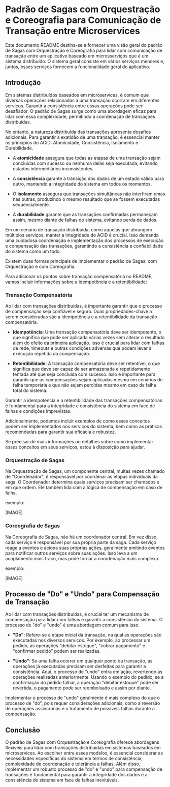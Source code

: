 # Padrão de Sagas com Orquestração e Coreografia para Comunicação de Transação entre Microservices

Este documento README destina-se a fornecer uma visão geral do padrão de Sagas com Orquestração e Coreografia para lidar com comunicação de transação entre um aplicativo baseado em microsserviços que é um sistema distribuído. O sistema geral consiste em vários serviços menores e, juntos, esses serviços fornecem a funcionalidade geral do aplicativo.

## Introdução

Em sistemas distribuídos baseados em microservices, é comum que diversas operações relacionadas a uma transação ocorram em diferentes serviços. Garantir a consistência entre essas operações pode ser desafiador. O padrão de Sagas surge como uma abordagem eficaz para lidar com essa complexidade, permitindo a coordenação de transações distribuídas.

No entanto, a natureza distribuída das transações apresenta desafios adicionais. Para garantir a exatidão de uma transação, é essencial manter os princípios do ACID: Atomicidade, Consistência, Isolamento e Durabilidade. 

- A **atomicidade** assegura que todas as etapas de uma transação sejam concluídas com sucesso ou nenhuma delas seja executada, evitando estados intermediários inconsistentes.

- A **consistência** garante a transição dos dados de um estado válido para outro, mantendo a integridade do sistema em todos os momentos.

- O **isolamento** assegura que transações simultâneas não interfiram umas nas outras, produzindo o mesmo resultado que se fossem executadas sequencialmente.

- A **durabilidade** garante que as transações confirmadas permaneçam assim, mesmo diante de falhas do sistema, evitando perda de dados.

Em um cenário de transação distribuída, como aquelas que abrangem múltiplos serviços, manter a integridade do ACID é crucial. Isso demanda uma cuidadosa coordenação e implementação dos processos de execução e compensação das transações, garantindo a consistência e confiabilidade do sistema como um todo.

Existem duas formas principais de implementar o padrão de Sagas: com Orquestração e com Coreografia.

Para adicionar os pontos sobre transação compensatória no README, vamos incluir informações sobre a idempotência e a retentibilidade:

### Transação Compensatória

Ao lidar com transações distribuídas, é importante garantir que o processo de compensação seja confiável e seguro. Duas propriedades-chave a serem consideradas são a idempotência e a retentibilidade da transação compensatória.

- **Idempotência**: Uma transação compensatória deve ser idempotente, o que significa que pode ser aplicada várias vezes sem alterar o resultado além do efeito da primeira aplicação. Isso é crucial para lidar com falhas de rede, timeouts e outras condições adversas que podem levar à execução repetida da compensação.

- **Retentibilidade**: A transação compensatória deve ser retentível, o que significa que deve ser capaz de ser armazenada e repetidamente tentada até que seja concluída com sucesso. Isso é importante para garantir que as compensações sejam aplicadas mesmo em cenários de falha temporária e que não sejam perdidas mesmo em caso de falha total do sistema.

Garantir a idempotência e a retentibilidade das transações compensatórias é fundamental para a integridade e consistência do sistema em face de falhas e condições imprevistas.

Adicionalmente, podemos incluir exemplos de como esses conceitos podem ser implementados nos serviços do sistema, bem como as práticas recomendadas para garantir sua eficácia e robustez.

Se precisar de mais informações ou detalhes sobre como implementar esses conceitos em seus serviços, estou à disposição para ajudar.

### Orquestração de Sagas

Na Orquestração de Sagas, um componente central, muitas vezes chamado de "Coordenador", é responsável por coordenar as etapas individuais da saga. O Coordenador determina quais serviços precisam ser chamados e em que ordem. Ele também lida com a lógica de compensação em caso de falha.

exemplo:

[IMAGE]

### Coreografia de Sagas

Na Coreografia de Sagas, não há um coordenador central. Em vez disso, cada serviço é responsável por sua própria parte da saga. Cada serviço reage a eventos e aciona suas próprias ações, geralmente emitindo eventos para notificar outros serviços sobre suas ações. Isso leva a um acoplamento mais fraco, mas pode tornar a coordenação mais complexa.

exemplo:

[IMAGE]

## Processo de "Do" e "Undo" para Compensação de Transação

Ao lidar com transações distribuídas, é crucial ter um mecanismo de compensação para lidar com falhas e garantir a consistência do sistema. O processo de "do" e "undo" é uma abordagem comum para isso.

- **"Do"**: Refere-se à etapa inicial da transação, na qual as operações são executadas nos diversos serviços. Por exemplo, ao processar um pedido, as operações "debitar estoque", "cobrar pagamento" e "confirmar pedido" podem ser realizadas.

- **"Undo"**: Se uma falha ocorrer em qualquer ponto da transação, as operações já executadas precisam ser desfeitas para garantir a consistência. Aqui, o processo de "undo" entra em ação, revertendo as operações realizadas anteriormente. Usando o exemplo do pedido, se a confirmação do pedido falhar, a operação "debitar estoque" pode ser revertida, o pagamento pode ser reembolsado e assim por diante.

Implementar o processo de "undo" geralmente é mais complexo do que o processo de "do", pois requer considerações adicionais, como a reversão de operações assíncronas e o tratamento de possíveis falhas durante a compensação.

## Conclusão

O padrão de Sagas com Orquestração e Coreografia oferece abordagens flexíveis para lidar com transações distribuídas em sistemas baseados em microservices. Ao escolher entre esses modelos, é essencial considerar as necessidades específicas do sistema em termos de consistência, complexidade de coordenação e tolerância a falhas. Além disso, implementar um robusto processo de "do" e "undo" para compensação de transações é fundamental para garantir a integridade dos dados e a consistência do sistema em face de falhas inevitáveis.